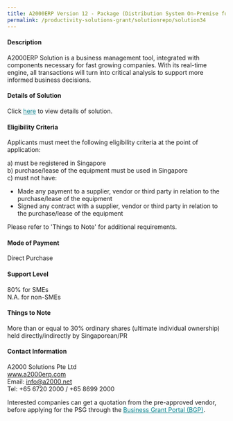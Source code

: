 ```yaml
---
title: A2000ERP Version 12 - Package (Distribution System On-Premise for 5 Concurrent Users)
permalink: /productivity-solutions-grant/solutionrepo/solution34
---
```


#### Description

A2000ERP Solution is a business management tool, integrated with components necessary for fast growing companies. With its real-time engine, all transactions will turn into critical analysis to support more informed business decisions. 

#### Details of Solution

Click <a href='https://gb-assist-staging.netlify.app/images/psg/A2000_Solutions_Annex_3_Part_2.pdf' style='color:#037e8a'>here</a> to view details of solution.

#### Eligibility Criteria

Applicants must meet the following eligibility criteria at the point of application:

a) must be registered in Singapore <br>
b) purchase/lease of the equipment must be used in Singapore <br>
c) must not have:
- Made any payment to a supplier, vendor or third party in relation to the purchase/lease of the equipment
- Signed any contract with a supplier, vendor or third party in relation to the purchase/lease of the equipment

Please refer to 'Things to Note' for additional requirements.

#### Mode of Payment
Direct Purchase

#### Support Level
80% for SMEs <br>
N.A. for non-SMEs

#### Things to Note
More than or equal to 30% ordinary shares (ultimate individual ownership) held directly/indirectly by Singaporean/PR

#### Contact Information
A2000 Solutions Pte Ltd<br>www.a2000erp.com<br>Email: info@a2000.net<br>Tel: +65 6720 2000 / +65 8699 2000

Interested companies can get a quotation from the pre-approved vendor, before applying for the PSG through the <a target='_blank' style='color:#037e8a' href='https://www.businessgrants.gov.sg/'>Business Grant Portal (BGP)</a>.
